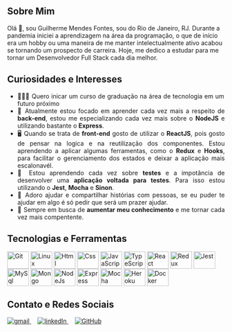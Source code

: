 ## Sobre Mim

Olá 👋, sou Guilherme Mendes Fontes, sou do Rio de Janeiro, RJ. Durante a pandemia iniciei a aprendizagem na área da programação, o que de início era um hobby ou uma maneira de me manter intelectualmente ativo acabou se tornando um prospecto de carreira. Hoje, me dedico a estudar para me tornar um Desenvolvedor Full Stack cada dia melhor.

## Curiosidades e Interesses

<ul align="justify">
  <li>👨🏻‍💻 Quero inicar um curso de graduação na área de tecnologia em um futuro próximo </li>
  <li>💼 Atualmente estou focado em aprender cada vez mais a respeito de <strong>back-end</strong>, estou me especializando cada vez mais sobre o <strong>NodeJS</strong> e utilizando bastante o <strong>Express</strong>. </li>
  <li>🖥️ Quando se trata de <strong>front-end</strong> gosto de utilizar o <strong>ReactJS</strong>, pois gosto de pensar na logica e na reutilização dos componentes. Estou aprendendo a aplicar algumas ferramentas, como o <strong>Redux</strong> e <strong>Hooks</strong>, para facilitar o gerenciamento dos estados e deixar a aplicação mais escalonavél.</li>
  <li>🤖 Estou aprendendo cada vez sobre <strong>testes</strong> e a impotância de desenvolver uma <strong>aplicação voltada para testes</strong>. Para isso estou utilizando o <strong>Jest</strong>, <strong>Mocha</strong> e <strong>Sinon</strong>.</li>
  <li>💬 Adoro ajudar e compartilhar histórias com pessoas, se eu puder te ajudar em algo é só pedir que será um prazer ajudar. </li>
  <li>🚀 Sempre em busca de <strong>aumentar meu conhecimento</strong> e me tornar cada vez mais compentente.</li>
</ul>

## Tecnologias e Ferramentas

<div style="display: inline_block">
  <img align="center" alt="Git" height="40" width="50" src="https://cdn.jsdelivr.net/gh/devicons/devicon/icons/git/git-original.svg"> 
  <img align="center" alt="Linux" height="40" width="50" src="https://cdn.jsdelivr.net/gh/devicons/devicon/icons/linux/linux-original.svg">
  <img align="center" alt="Html" height="40" width="50" src="https://cdn.jsdelivr.net/gh/devicons/devicon/icons/html5/html5-plain-wordmark.svg">
  <img align="center" alt="Css" height="40" width="50" src="https://cdn.jsdelivr.net/gh/devicons/devicon/icons/css3/css3-plain-wordmark.svg">
  <img align="center" alt="JavaScript" height="40" width="50" src="https://cdn.jsdelivr.net/gh/devicons/devicon/icons/javascript/javascript-original.svg">
  <img align="center" alt="TypeScript" height="40" width="50" src="https://cdn.jsdelivr.net/gh/devicons/devicon/icons/typescript/typescript-original.svg">
  <img align="center" alt="React" height="40" width="50" src="https://cdn.jsdelivr.net/gh/devicons/devicon/icons/react/react-original-wordmark.svg">
  <img align="center" alt="Redux" height="40" width="50" src="https://cdn.jsdelivr.net/gh/devicons/devicon/icons/redux/redux-original.svg">
  <img align="center" alt="Jest" height="40" width="50" src="https://cdn.jsdelivr.net/gh/devicons/devicon/icons/jest/jest-plain.svg">
  <img align="center" alt="MySql" height="40" width="50" src="https://cdn.jsdelivr.net/gh/devicons/devicon/icons/mysql/mysql-original-wordmark.svg">
  <img align="center" alt="Mongo" height="40" width="50" src="https://cdn.jsdelivr.net/gh/devicons/devicon/icons/mongodb/mongodb-plain-wordmark.svg">
  <img align="center" alt="NodeJs" height="40" width="50" src="https://cdn.jsdelivr.net/gh/devicons/devicon/icons/nodejs/nodejs-original.svg">
  <img align="center" alt="Express" height="40" width="50" src="https://cdn.jsdelivr.net/gh/devicons/devicon/icons/express/express-original.svg">
  <img align="center" alt="Mocha" height="40" width="50" src="https://cdn.jsdelivr.net/gh/devicons/devicon/icons/mocha/mocha-plain.svg">
  <img align="center" alt="Heroku" height="40" width="50" src="https://cdn.jsdelivr.net/gh/devicons/devicon/icons/heroku/heroku-plain-wordmark.svg">
  <img align="center" alt="Docker" height="40" width="50" src="https://cdn.jsdelivr.net/gh/devicons/devicon/icons/docker/docker-plain-wordmark.svg">
</div>

## Contato e Redes Sociais

<div>
  <a style="margin-right: 15px;" href="mailto:guimfontes7@gmail.com" target="_blank">
    <img alt="gmail" src="https://img.shields.io/badge/Gmail-D14836?style=for-the-badge&logo=gmail&logoColor=white?logoWidth=50" />
  </a>
  <a style="margin-right: 15px;" href="https://www.linkedin.com/in/guilherme-mendes-fontes/" target="_blank">
    <img alt="linkedIn" src="https://img.shields.io/badge/LinkedIn-0077B5?style=for-the-badge&logo=linkedin&logoColor=white?logoWidth=50" /> 
  </a>
  <a style="margin-right: 15px;" href="https://github.com/guizarolho" target="_blank">
    <img alt="GitHub" src="https://img.shields.io/badge/GitHub-100000?style=for-the-badge&logo=github&logoColor=white&?logoWidth=50" />
  </a>
</div>

<!--
**guizarolho/guizarolho** is a ✨ _special_ ✨ repository because its `README.md` (this file) appears on your GitHub profile.

Here are some ideas to get you started:

- 🔭 I’m currently working on ...
- 🌱 I’m currently learning ...
- 👯 I’m looking to collaborate on ...
- 🤔 I’m looking for help with ...
- 💬 Ask me about ...
- 📫 How to reach me: ...
- 😄 Pronouns: ...
- ⚡ Fun fact: ...
-->
